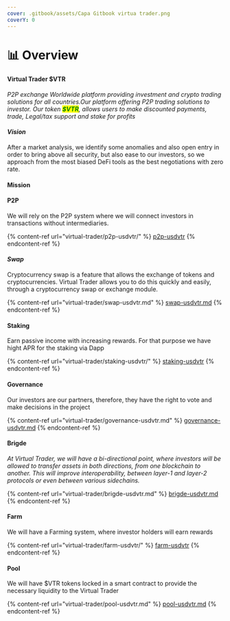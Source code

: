```yaml
---
cover: .gitbook/assets/Capa Gitbook virtua trader.png
coverY: 0
---
```


# 📊 Overview

#### Virtual Trader $VTR

_P2P exchange Worldwide platform providing investment and crypto trading solutions for all countries.Our platform offering P2P trading solutions to investor. Our token <mark style="color:green;">**$VTR**</mark>, allows users to make discounted payments, trade, Legal/tax support and stake for profits_

#### _Vision_&#x20;

After a market analysis, we identify some anomalies and also open entry in order to bring above all security, but also ease to our investors, so we approach from the most biased DeFi tools as the best negotiations with zero rate.

#### Mission



#### P2P &#x20;

We will rely on the P2P system where we will connect investors in transactions without intermediaries. &#x20;

{% content-ref url="virtual-trader/p2p-usdvtr/" %}
[p2p-usdvtr](virtual-trader/p2p-usdvtr/)
{% endcontent-ref %}

#### _Swap_&#x20;

Cryptocurrency swap is a feature that allows the exchange of tokens and cryptocurrencies. Virtual Trader allows you to do this quickly and easily, through a cryptocurrency swap or exchange module.

{% content-ref url="virtual-trader/swap-usdvtr.md" %}
[swap-usdvtr.md](virtual-trader/swap-usdvtr.md)
{% endcontent-ref %}

#### Staking&#x20;

Earn passive income with increasing rewards. For that purpose we have hight APR for the staking via Dapp

{% content-ref url="virtual-trader/staking-usdvtr/" %}
[staking-usdvtr](virtual-trader/staking-usdvtr/)
{% endcontent-ref %}

#### Governance

Our investors are our partners, therefore, they have the right to vote and make decisions in the project

{% content-ref url="virtual-trader/governance-usdvtr.md" %}
[governance-usdvtr.md](virtual-trader/governance-usdvtr.md)
{% endcontent-ref %}

#### Brigde&#x20;

_At Virtual Trader, we will have a bi-directional point, where investors will be allowed to transfer assets in both directions, from one blockchain to another. This will improve interoperability, between layer-1 and layer-2 protocols or even between various sidechains._

{% content-ref url="virtual-trader/brigde-usdvtr.md" %}
[brigde-usdvtr.md](virtual-trader/brigde-usdvtr.md)
{% endcontent-ref %}

#### Farm

We will have a Farming system, where investor holders will earn rewards

{% content-ref url="virtual-trader/farm-usdvtr/" %}
[farm-usdvtr](virtual-trader/farm-usdvtr/)
{% endcontent-ref %}

#### Pool

We will have $VTR tokens locked in a smart contract to provide the necessary liquidity to the Virtual Trader

{% content-ref url="virtual-trader/pool-usdvtr.md" %}
[pool-usdvtr.md](virtual-trader/pool-usdvtr.md)
{% endcontent-ref %}
